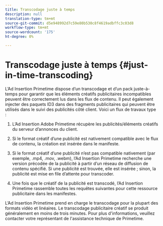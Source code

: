 ```yaml
---
title: Transcodage juste à temps
description: null
translation-type: tm+mt
source-git-commit: d5e948992d7c59e80b530c8f4619adbffc3c03d8
workflow-type: tm+mt
source-wordcount: '175'
ht-degree: 0%

---
```



# Transcodage juste à temps {#just-in-time-transcoding}

L’Ad Insertion Primetime dispose d’un transcodage et d’un pack juste-à-temps pour garantir que les éléments créatifs publicitaires incompatibles peuvent être correctement lus dans les flux de contenu. Il peut également injecter des paquets ID3 dans des fragments publicitaires qui peuvent être utilisés dans le suivi des publicités côté client.
Voici un flux de travaux type :

1. L’Ad Insertion Adobe Primetime récupère les publicités/éléments créatifs du serveur d’annonces du client.

1. Si le format créatif d’une publicité est nativement compatible avec le flux de contenu, la création est insérée dans le manifeste.

1. Si le format créatif d’une publicité n’est pas compatible nativement (par exemple, .mp4, .mov, .webm), l’Ad Insertion Primetime recherche une version précodée de la publicité à partir d’un réseau de diffusion de contenu spécifié. Si une publicité est trouvée, elle est insérée ; sinon, la publicité est mise en file d’attente pour transcoder.

1. Une fois que le créatif de la publicité est transcodé, l’Ad Insertion Primetime rassemble toutes les requêtes suivantes pour cette ressource publicitaire dans les manifestes.

L’Ad Insertion Primetime prend en charge le transcodage pour la plupart des formats vidéo et linéaires. Le transcodage publicitaire créatif se produit généralement en moins de trois minutes. Pour plus d&#39;informations, veuillez contacter votre représentant de l&#39;assistance technique de Primetime.
